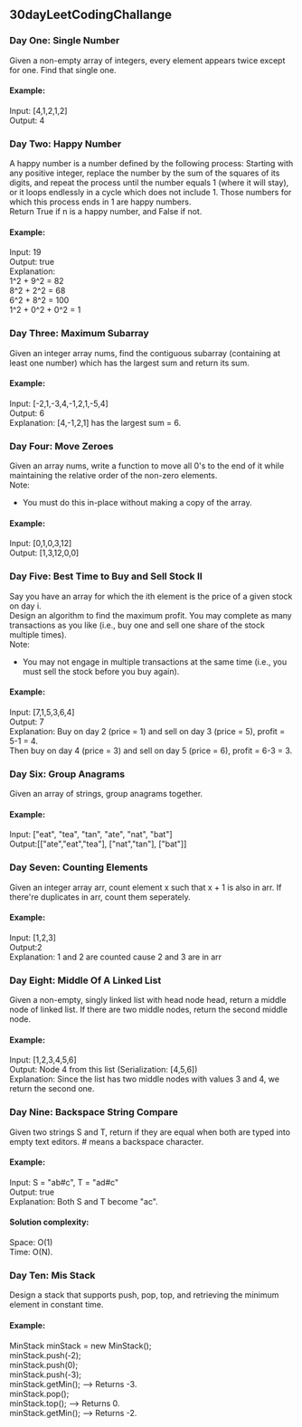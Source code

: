 ## 30dayLeetCodingChallange

### Day One: Single Number
Given a non-empty array of integers, every element appears twice except for one. Find that single one.
#### Example:
Input: [4,1,2,1,2]\
Output: 4

### Day Two: Happy Number
A happy number is a number defined by the following process: Starting with any positive integer, replace the number by the sum of the squares of its digits, and repeat the process until the number equals 1 (where it will stay), or it loops endlessly in a cycle which does not include 1. Those numbers for which this process ends in 1 are happy numbers.\
Return True if n is a happy number, and False if not.
#### Example:
Input: 19\
Output: true\
Explanation:\
1^2 + 9^2 = 82\
8^2 + 2^2 = 68\
6^2 + 8^2 = 100\
1^2 + 0^2 + 0^2 = 1

### Day Three: Maximum Subarray
Given an integer array nums, find the contiguous subarray (containing at least one number) which has the largest sum and return its sum.
#### Example:
Input: [-2,1,-3,4,-1,2,1,-5,4]\
Output: 6\
Explanation: [4,-1,2,1] has the largest sum = 6.

### Day Four: Move Zeroes
Given an array nums, write a function to move all 0's to the end of it while maintaining the relative order of the non-zero elements.\
Note:
- You must do this in-place without making a copy of the array.

#### Example:
Input: [0,1,0,3,12]\
Output: [1,3,12,0,0]

### Day Five: Best Time to Buy and Sell Stock II
Say you have an array for which the ith element is the price of a given stock on day i.\
Design an algorithm to find the maximum profit. You may complete as many transactions as you like (i.e., buy one and sell one share of the stock multiple times).\
Note:
- You may not engage in multiple transactions at the same time (i.e., you must sell the stock before you buy again).

#### Example:
Input: [7,1,5,3,6,4]\
Output: 7\
Explanation: Buy on day 2 (price = 1) and sell on day 3 (price = 5), profit = 5-1 = 4.\
Then buy on day 4 (price = 3) and sell on day 5 (price = 6), profit = 6-3 = 3.
### Day Six: Group Anagrams
Given an array of strings, group anagrams together.
#### Example:
Input: ["eat", "tea", "tan", "ate", "nat", "bat"]\
Output:[["ate","eat","tea"], ["nat","tan"], ["bat"]]
### Day Seven: Counting Elements
Given an integer array arr, count element x such that x + 1 is also in arr. If there're duplicates in arr, count them seperately.
#### Example:
Input: [1,2,3]\
Output:2\
Explanation: 1 and 2 are counted cause 2 and 3 are in arr
### Day Eight: Middle Of A Linked List
Given a non-empty, singly linked list with head node head, return a middle node of linked list. If there are two middle nodes, return the second middle node.
#### Example:
Input: [1,2,3,4,5,6]\
Output: Node 4 from this list (Serialization: [4,5,6])\
Explanation: Since the list has two middle nodes with values 3 and 4, we return the second one.
### Day Nine: Backspace String Compare
Given two strings S and T, return if they are equal when both are typed into empty text editors. # means a backspace character.
#### Example:
Input: S = "ab#c", T = "ad#c"\
Output: true\
Explanation: Both S and T become "ac".
#### Solution complexity:
Space: O(1)\
Time: O(N).
### Day Ten: Mis Stack
Design a stack that supports push, pop, top, and retrieving the minimum element in constant time.
#### Example:
MinStack minStack = new MinStack();\
minStack.push(-2);\
minStack.push(0);\
minStack.push(-3);\
minStack.getMin();   --> Returns -3.\
minStack.pop();\
minStack.top();      --> Returns 0.\
minStack.getMin();   --> Returns -2.